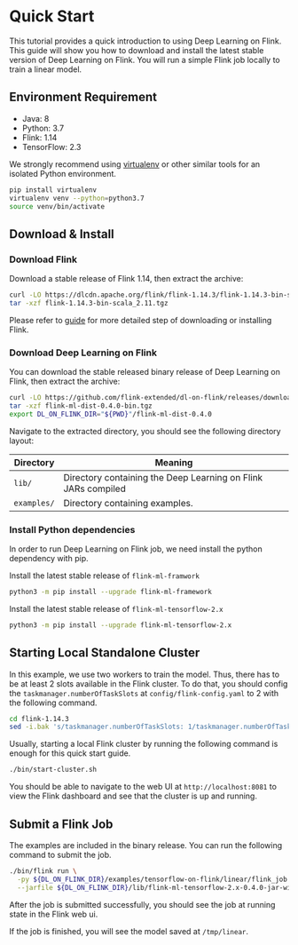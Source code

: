 <!--
Licensed to the Apache Software Foundation (ASF) under one
or more contributor license agreements.  See the NOTICE file
distributed with this work for additional information
regarding copyright ownership.  The ASF licenses this file
to you under the Apache License, Version 2.0 (the
"License"); you may not use this file except in compliance
with the License.  You may obtain a copy of the License at

  http://www.apache.org/licenses/LICENSE-2.0

Unless required by applicable law or agreed to in writing,
software distributed under the License is distributed on an
"AS IS" BASIS, WITHOUT WARRANTIES OR CONDITIONS OF ANY
KIND, either express or implied.  See the License for the
specific language governing permissions and limitations
under the License.
-->

# Quick Start

This tutorial provides a quick introduction to using Deep Learning on Flink. 
This guide will show you how to download and install the latest stable version 
of Deep Learning on Flink. You will run a simple Flink job locally to train
a linear model.

## Environment Requirement

- Java: 8
- Python: 3.7 
- Flink: 1.14
- TensorFlow: 2.3

We strongly recommend using [virtualenv](https://virtualenv.pypa.io/en/latest/index.html)
or other similar tools for an isolated Python environment.

```bash
pip install virtualenv
virtualenv venv --python=python3.7
source venv/bin/activate
```

## Download & Install

### Download Flink
Download a stable release of Flink 1.14, then extract the archive:

```sh
curl -LO https://dlcdn.apache.org/flink/flink-1.14.3/flink-1.14.3-bin-scala_2.11.tgz
tar -xzf flink-1.14.3-bin-scala_2.11.tgz
```

Please refer to [guide](https://nightlies.apache.org/flink/flink-docs-release-1.14//docs/try-flink/local_installation/) 
for more detailed step of downloading or installing Flink.

### Download Deep Learning on Flink
You can download the stable released binary release of Deep Learning on Flink,
then extract the archive:

```sh
curl -LO https://github.com/flink-extended/dl-on-flink/releases/download/0.4.0/flink-ml-dist-0.4.0-bin.tgz
tar -xzf flink-ml-dist-0.4.0-bin.tgz
export DL_ON_FLINK_DIR="${PWD}"/flink-ml-dist-0.4.0
```

Navigate to the extracted directory, you should see the following directory 
layout:

| Directory | Meaning |
|---|---|
|`lib/` | Directory containing the Deep Learning on Flink JARs compiled |
|`examples/` | Directory containing examples. |

### Install Python dependencies
In order to run Deep Learning on Flink job, we need install the python
dependency with pip.

Install the latest stable release of `flink-ml-framwork`
```bash
python3 -m pip install --upgrade flink-ml-framework
```

Install the latest stable release of `flink-ml-tensorflow-2.x`
```bash
python3 -m pip install --upgrade flink-ml-tensorflow-2.x
```

## Starting Local Standalone Cluster

In this example, we use two workers to train the model. Thus, there has to be
at least 2 slots available in the Flink cluster. To do that, you should
config the `taskmanager.numberOfTaskSlots` at `config/flink-config.yaml` to 2
with the following command.

```sh
cd flink-1.14.3
sed -i.bak 's/taskmanager.numberOfTaskSlots: 1/taskmanager.numberOfTaskSlots: 2/' ./conf/flink-conf.yaml
```

Usually, starting a local Flink cluster by running the following command is 
enough for this quick start guide.

```sh
./bin/start-cluster.sh
```

You should be able to navigate to the web UI at 
`http://localhost:8081` to view the Flink dashboard and see that 
the cluster is up and running.

## Submit a Flink Job

The examples are included in the binary release. You can run the following
command to submit the job.

```sh
./bin/flink run \
  -py ${DL_ON_FLINK_DIR}/examples/tensorflow-on-flink/linear/flink_job.py \
  --jarfile ${DL_ON_FLINK_DIR}/lib/flink-ml-tensorflow-2.x-0.4.0-jar-with-dependencies.jar
```

After the job is submitted successfully, you should see the job at running state
in the Flink web ui.

If the job is finished, you will see the model saved at `/tmp/linear`.